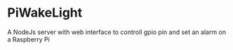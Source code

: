 # PiWakeLight
A NodeJs server with web interface to controll gpio pin and set an alarm on a Raspberry Pi
